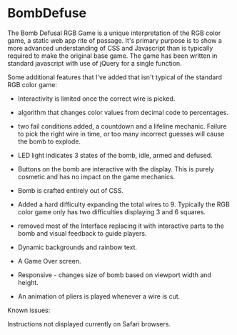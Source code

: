 # BombDefuse

The Bomb Defusal RGB Game is a unique interpretation of the RGB color game, a static web app rite of passage. It's primary purpose is to show a more advanced understanding of CSS and Javascript than is typically required to make the original base game. The game has been written in standard javascript with use of jQuery for a single function.


Some additional features that I've added that isn't typical of the standard RGB color game:

- Interactivity is limited once the correct wire is picked.

- algorithm that changes color values from decimal code to percentages.

- two fail conditions added, a countdown and a lifeline mechanic. Failure to pick the right wire in time, or too many incorrect guesses will cause the bomb to explode. 

- LED light indicates 3 states of the bomb, idle, armed and defused. 

- Buttons on the bomb are interactive with the display. This is purely cosmetic and has no impact on the game mechanics. 

- Bomb is crafted entirely out of CSS.

- Added a hard difficulty expanding the total wires to 9. Typically the RGB color game only has two difficulties displaying 3 and 6 squares.

- removed most of the Interface replacing it with interactive parts to the bomb and visual feedback to guide players.

- Dynamic backgrounds and rainbow text.

- A Game Over screen.

- Responsive - changes size of bomb based on viewport width and height.

- An animation of pliers is played whenever a wire is cut.

Known issues: 

Instructions not displayed currently on Safari browsers.
